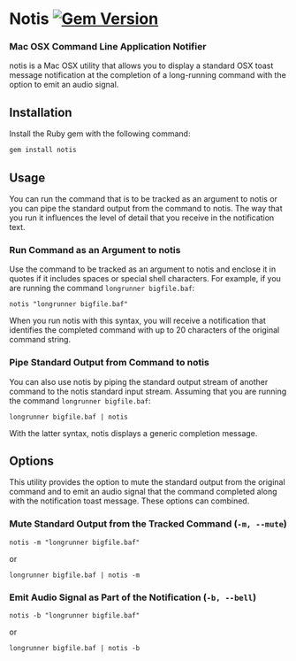 # Notis [![Gem Version](https://badge.fury.io/rb/notis.png)](http://badge.fury.io/rb/notis)
### Mac OSX Command Line Application Notifier

notis is a Mac OSX utility that allows you to display a standard OSX toast message notification at the completion of a long-running command with the option to emit an audio signal.

## Installation

Install the Ruby gem with the following command:

``` bash
gem install notis
```

## Usage
You can run the command that is to be tracked as an argument to notis or you can pipe the standard output from the command to notis.  The way that you run it influences the level of detail that you receive in the notification text.

### Run Command as an Argument to notis
Use the command to be tracked as an argument to notis and enclose it in quotes if it includes spaces or special shell characters.  For example, if you are running the command `longrunner bigfile.baf`:

```
notis "longrunner bigfile.baf"
```
When you run notis with this syntax, you will receive a notification that identifies the completed command with up to 20 characters of the original command string.

### Pipe Standard Output from Command to notis
You can also use notis by piping the standard output stream of another command to the notis standard input stream.  Assuming that you are running the command `longrunner bigfile.baf`:

```
longrunner bigfile.baf | notis
```
With the latter syntax, notis displays a generic completion message.

## Options

This utility provides the option to mute the standard output from the original command and to emit an audio signal that the command completed along with the notification toast message.  These options can combined.

### Mute Standard Output from the Tracked Command (`-m, --mute`)

```
notis -m "longrunner bigfile.baf"
```
or
```
longrunner bigfile.baf | notis -m
```

### Emit Audio Signal as Part of the Notification (`-b, --bell`)

```
notis -b "longrunner bigfile.baf"
```
or
```
longrunner bigfile.baf | notis -b
```

